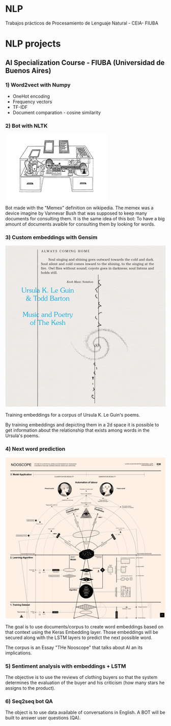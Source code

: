 # NLP
Trabajos prácticos de Procesamiento de Lenguaje Natural - CEIA- FIUBA


# NLP projects
## AI Specialization Course - FIUBA (Universidad de Buenos Aires)

### 1) Word2vect with Numpy
- OneHot encoding
- Frequency vectors
- TF-IDF
- Document comparation -  cosine similarity

### 2) Bot with NLTK

<img src="./images/memex.jpg">

Bot made with the "Memex" definition on wikipedia. 
The memex was a device imagine by Vannevar Bush that was supposed to keep many documents for consulting them. It is the same idea of this bot: To have a big amount of documents avaible for consulting them by looking for words. 

### 3) Custom embeddings with Gensim 

<img src="./images/ursula.jpg">

Training embeddings for a corpus of Ursula K. Le Guin's poems. 

By training embeddings and depicting them in a 2d space it is possible to get information about the relationship that exists among words in the Ursula's poems. 

### 4) Next word prediction

<img src="./images/nooscope.png">

The goal is to use documents/corpus to create word embeddings based on that context using the Keras Embedding layer. Those embeddings will be secured along with the LSTM layers to predict the next possible word.

The corpus is an Essay "THe Nooscope" that talks about AI an its implications.

### 5) Sentiment analysis with embeddings + LSTM

The objective is to use the reviews of clothing buyers so that the system determines the evaluation of the buyer and his criticism (how many stars he assigns to the product).

### 6) Seq2seq bot QA

The object is to use data available  of conversations in English. A BOT will be built to answer user questions (QA).
